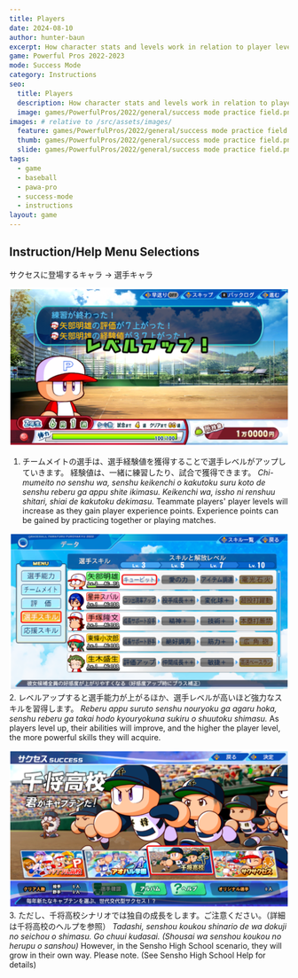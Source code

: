 ```yaml
---
title: Players
date: 2024-08-10
author: hunter-baun
excerpt: How character stats and levels work in relation to player levels and growth.
game: Powerful Pros 2022-2023
mode: Success Mode
category: Instructions
seo:
  title: Players
  description: How character stats and levels work in relation to player levels and growth.
  image: games/PowerfulPros/2022/general/success mode practice field.png
images: # relative to /src/assets/images/
  feature: games/PowerfulPros/2022/general/success mode practice field.png
  thumb: games/PowerfulPros/2022/general/success mode practice field.png
  slide: games/PowerfulPros/2022/general/success mode practice field.png
tags:
  - game
  - baseball
  - pawa-pro
  - success-mode
  - instructions
layout: game
---
```


## Instruction/Help Menu Selections
サクセスに登場するキャラ -> 選手キャラ

![Screen showing teammates leveling up](1.png)
1. チームメイトの選手は、選手経験値を獲得することで選手レベルがアップしていきます。
経験値は、一緒に練習したり、試合で獲得できます。
*Chi-mumeito no senshu wa, senshu keikenchi o kakutoku suru koto de senshu reberu ga appu shite ikimasu. Keikenchi wa, issho ni renshuu shitari, shiai de kakutoku dekimasu.*
Teammate players' player levels will increase as they gain player experience points.
Experience points can be gained by practicing together or playing matches.

![Teammate status screen showing levels and benefits](2.png)
2. レベルアップすると選手能力が上がるほか、選手レベルが高いほど強力なスキルを習得します。
*Reberu appu suruto senshu nouryoku ga agaru hoka, senshu reberu ga takai hodo kyouryokuna sukiru o shuutoku shimasu.*
As players level up, their abilities will improve, and the higher the player level, the more powerful skills they will acquire.

![Main menu showing Shosai High School selection](3.png)
3. ただし、千将高校シナリオでは独自の成長をします。ご注意ください。（詳細は千将高校のヘルプを参照）
*Tadashi, senshou koukou shinario de wa dokuji no seichou o shimasu. Go chuui kudasai. (Shousai wa senshou koukou no herupu o sanshou)*
However, in the Sensho High School scenario, they will grow in their own way. Please note. (See Sensho High School Help for details)